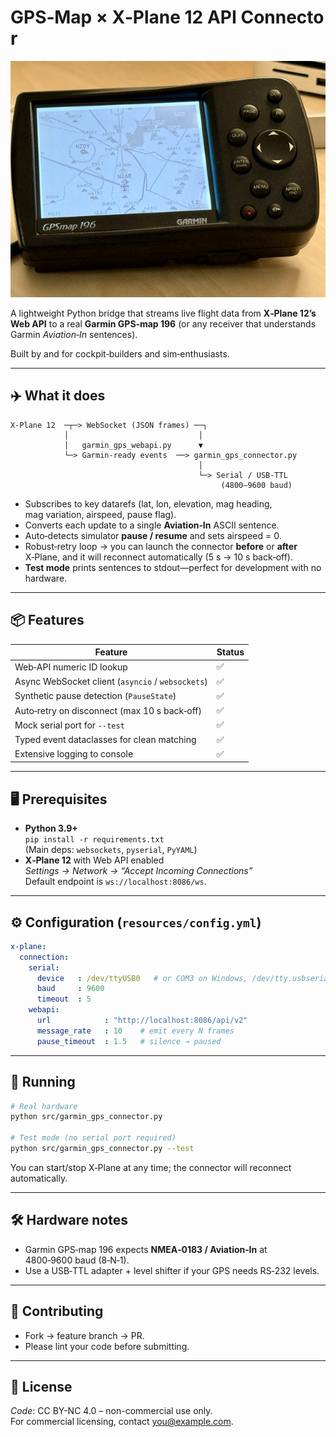 # GPS‑Map × X‑Plane 12 API Connector

![Cockpit overview](assets/GPSmap196.jpeg)

A lightweight Python bridge that streams live flight data from **X‑Plane 12’s Web API** to a real **Garmin GPS‑map 196** (or any receiver that understands Garmin *Aviation‑In* sentences).

Built by and for cockpit‑builders and sim‑enthusiasts.

---

## ✈️ What it does

```
X‑Plane 12  ─┬─> WebSocket (JSON frames) ──┐
            │                             │
            │   garmin_gps_webapi.py      ▼
            └─> Garmin‑ready events  ──> garmin_gps_connector.py
                                          │
                                          └─> Serial / USB‑TTL
                                               (4800–9600 baud)
```

* Subscribes to key datarefs (lat, lon, elevation, mag heading, mag variation, airspeed, pause flag).  
* Converts each update to a single **Aviation‑In** ASCII sentence.  
* Auto‑detects simulator **pause / resume** and sets airspeed = 0.  
* Robust‑retry loop → you can launch the connector **before** or **after** X‑Plane, and it will reconnect automatically (5 s → 10 s back‑off).  
* **Test mode** prints sentences to stdout—perfect for development with no hardware.

---

## 📦 Features

| Feature | Status |
|---------|--------|
| Web‑API numeric ID lookup | ✅ |
| Async WebSocket client (`asyncio` / `websockets`) | ✅ |
| Synthetic pause detection (`PauseState`) | ✅ |
| Auto‑retry on disconnect (max 10 s back‑off) | ✅ |
| Mock serial port for `--test` | ✅ |
| Typed event dataclasses for clean matching | ✅ |
| Extensive logging to console | ✅ |

---

## 🖥️ Prerequisites

* **Python 3.9+**  
  `pip install -r requirements.txt`  
  (Main deps: `websockets`, `pyserial`, `PyYAML`)
* **X‑Plane 12** with Web API enabled  
  *Settings → Network → “Accept Incoming Connections”*  
  Default endpoint is `ws://localhost:8086/ws`.

---

## ⚙️ Configuration (`resources/config.yml`)

```yaml
x-plane:
  connection:
    serial:
      device   : /dev/ttyUSB0   # or COM3 on Windows, /dev/tty.usbserial‑xxx on macOS
      baud     : 9600
      timeout  : 5
    webapi:
      url            : "http://localhost:8086/api/v2"
      message_rate   : 10    # emit every N frames
      pause_timeout  : 1.5   # silence → paused
```

---

## 🚀 Running

```bash
# Real hardware
python src/garmin_gps_connector.py

# Test mode (no serial port required)
python src/garmin_gps_connector.py --test
```

You can start/stop X‑Plane at any time; the connector will reconnect automatically.

---

## 🛠️ Hardware notes

* Garmin GPS‑map 196 expects **NMEA‑0183 / Aviation‑In** at 4800‑9600 baud (8‑N‑1).  
* Use a USB‑TTL adapter + level shifter if your GPS needs RS‑232 levels.  

---

## 🤝 Contributing

* Fork → feature branch → PR.  
* Please lint your code before submitting.
---

## 📄 License

*Code*: CC BY-NC 4.0 – non-commercial use only.  
For commercial licensing, contact <you@example.com>.